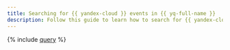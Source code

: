 ```yaml
---
title: Searching for {{ yandex-cloud }} events in {{ yq-full-name }}
description: Follow this guide to learn how to search for {{ yandex-cloud }} events in {{ yq-name }}.
---
```


{% include [query](../../_tutorials/analysis/search-events-query.md) %}